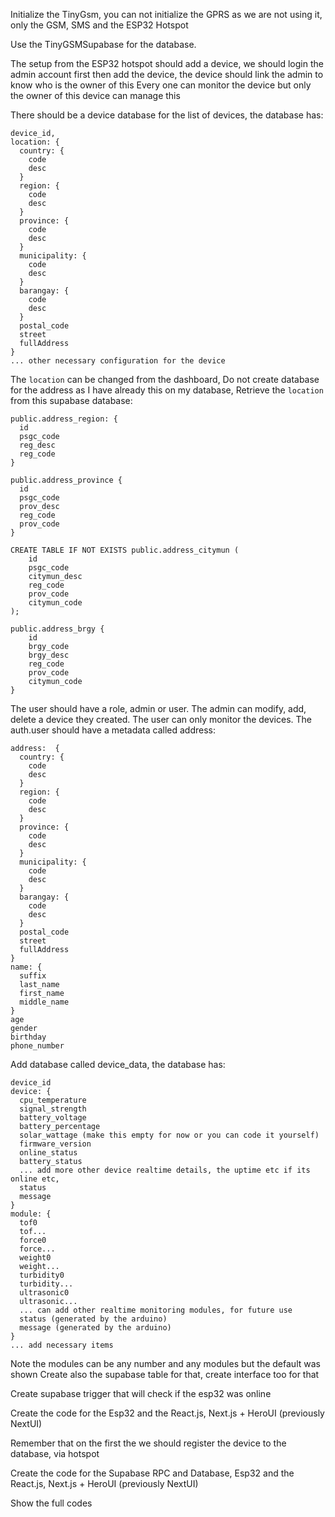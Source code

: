 
Initialize the TinyGsm, you can not initialize the GPRS as we are not using it, only the GSM, SMS and the ESP32 Hotspot

Use the TinyGSMSupabase for the database. 


The setup from the ESP32 hotspot should add a device, we should login the admin account first then add the device, the device should link the admin to know who is the owner of this
Every one can monitor the device but only the owner of this device can manage this 

There should be a device database for the list of devices, the database has:
```
device_id,
location: {
  country: {
    code
    desc
  }
  region: {
    code
    desc
  }
  province: {
    code
    desc
  }
  municipality: {
    code
    desc
  }
  barangay: {
    code
    desc
  }
  postal_code
  street
  fullAddress
}
... other necessary configuration for the device

```

The `location` can be changed from the dashboard,
Do not create database for the address as I have already this on my database, 
Retrieve the `location` from this supabase database:
```
public.address_region: {
  id 
  psgc_code
  reg_desc
  reg_code
}

public.address_province {
  id
  psgc_code
  prov_desc
  reg_code
  prov_code 
}

CREATE TABLE IF NOT EXISTS public.address_citymun (
    id
    psgc_code
    citymun_desc
    reg_code
    prov_code
    citymun_code
);

public.address_brgy {
    id
    brgy_code
    brgy_desc
    reg_code
    prov_code
    citymun_code
}
```


The user should have a role, admin or user. 
The admin can modify, add, delete a device they created.
The user can only monitor the devices.
The auth.user should have a metadata called address:
```
address:  {
  country: {
    code
    desc
  }
  region: {
    code
    desc
  }
  province: {
    code
    desc
  }
  municipality: {
    code
    desc
  }
  barangay: {
    code
    desc
  }
  postal_code
  street
  fullAddress
}
name: {
  suffix
  last_name
  first_name
  middle_name
}
age
gender
birthday
phone_number
```


Add database called device_data, the database has:

```
device_id
device: {
  cpu_temperature
  signal_strength
  battery_voltage
  battery_percentage
  solar_wattage (make this empty for now or you can code it yourself)
  firmware_version
  online_status
  battery_status
  ... add more other device realtime details, the uptime etc if its online etc, 
  status
  message
}
module: {
  tof0
  tof...
  force0
  force...
  weight0
  weight...
  turbidity0
  turbidity...
  ultrasonic0
  ultrasonic...
  ... can add other realtime monitoring modules, for future use
  status (generated by the arduino)
  message (generated by the arduino)
}
... add necessary items
```
Note the modules can be any number and any modules but the default was shown
Create also the supabase table for that, create interface too for that

Create supabase trigger that will check if the esp32 was online


Create the code for the Esp32 and the React.js, Next.js + HeroUI (previously NextUI)


Remember that on the first the we should register the device to the database, via hotspot 

Create the code for the Supabase RPC and Database, Esp32 and the React.js, Next.js + HeroUI (previously NextUI)

Show the full codes



